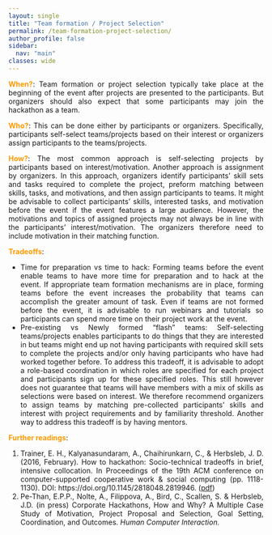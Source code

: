 ```yaml
---
layout: single
title: "Team formation / Project Selection"
permalink: /team-formation-project-selection/
author_profile: false
sidebar:
  nav: "main"
classes: wide
---
```

<style>
  p { text-align:justify; }
  b { color: #FF9900; }
  li { text-align:justify; }
</style>
<p><b>When?</b>: Team formation or project selection typically take place at the beginning of the event after projects are presented to the participants. But organizers should also expect that some participants may join the hackathon as a team.</p>
<p><b>Who?</b>: This can be done either by participants or organizers. Specifically, participants self-select teams/projects based on their interest or organizers assign participants to the teams/projects.</p>
<p><b>How?</b>: The most common approach is self-selecting projects by participants based on interest/motivation. Another approach is assignment by organizers. In this approach, organizers identify participants’ skill sets and tasks required to complete the project, preform matching between skills, tasks, and motivations, and then assign participants to teams. It might be advisable to collect participants’ skills, interested tasks, and motivation before the event if the event features a large audience. However, the motivations and topics of assigned projects may not always be in line with the participants’ interest/motivation. The organizers therefore need to include motivation in their matching function.</p>
<p><b>Tradeoffs</b>: <ul><li>Time for preparation vs time to hack: Forming teams before the event enable teams to have more time for preparation and to hack at the event. If appropriate team formation mechanisms are in place, forming teams before the event increases the probability that teams can accomplish the greater amount of task. Even if teams are not formed before the event, it is advisable to run webinars and tutorials so participants can spend more time on their project work at the event.</li>
<li>Pre-existing vs Newly formed “flash” teams: Self-selecting teams/projects enables participants to do things that they are interested in but teams might end up not having participants with required skill sets to complete the projects and/or only having participants who have had worked together before. To address this tradeoff, it is advisable to adopt a role-based coordination in which roles are specified for each project and participants sign up for these specified roles. This still however does not guarantee that teams will have members with a mix of skills as selections were based on interest. We therefore recommend organizers to assign teams by matching pre-collected participants’ skills and interest with project requirements and by familiarity threshold. Another way to address this tradeoff is by having mentors.</li></ul></p>
<p><b>Further readings</b>: <ol><li>Trainer, E. H., Kalyanasundaram, A., Chaihirunkarn, C., & Herbsleb, J. D. (2016, February). How to hackathon: Socio-technical tradeoffs in brief, intensive collocation. In Proceedings of the 19th ACM conference on computer-supported cooperative work & social computing (pp. 1118-1130). DOI: https://doi.org/10.1145/2818048.2819946. (<a href="https://eipapa.github.io/hackathon-planning-kit/files/Trainer-CSCW-2016.pdf">pdf</a>)</li>
<li>Pe-Than, E.P.P., Nolte, A., Filippova, A., Bird, C., Scallen, S. & Herbsleb, J.D. (in press) Corporate Hackathons, How and Why? A Multiple Case Study of Motivation, Project Proposal and Selection, Goal Setting, Coordination, and Outcomes. <i>Human Computer Interaction.</i></li></ol></p>
